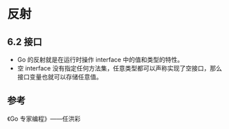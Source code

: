 # 反射

## 6.2 接口

- Go 的反射就是在运行时操作 interface 中的值和类型的特性。
- 空 interface 没有指定任何方法集，任意类型都可以声称实现了空接口，那么接口变量也就可以存储任意值。

## 参考

《Go 专家编程》——任洪彩
